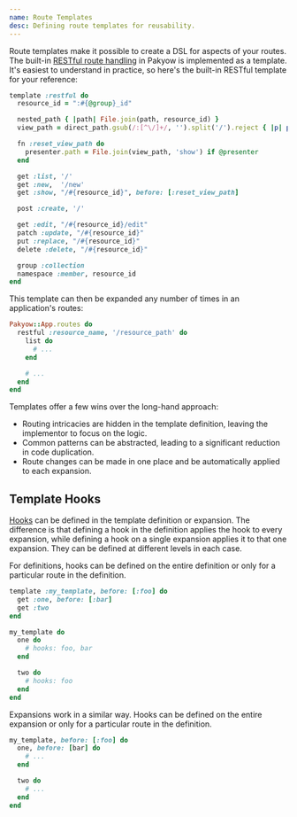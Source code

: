 ```yaml
---
name: Route Templates
desc: Defining route templates for reusability.
---
```


Route templates make it possible to create a DSL for aspects of your routes. The built-in [RESTful route handling](/docs/routing#restful) in Pakyow is implemented as a template. It's easiest to understand in practice, so here's the built-in RESTful template for your reference:

```ruby
template :restful do
  resource_id = ":#{@group}_id"

  nested_path { |path| File.join(path, resource_id) }
  view_path = direct_path.gsub(/:[^\/]+/, '').split('/').reject { |p| p.empty? }.join('/')

  fn :reset_view_path do
    presenter.path = File.join(view_path, 'show') if @presenter
  end

  get :list, '/'
  get :new,  '/new'
  get :show, "/#{resource_id}", before: [:reset_view_path]

  post :create, '/'

  get :edit, "/#{resource_id}/edit"
  patch :update, "/#{resource_id}"
  put :replace, "/#{resource_id}"
  delete :delete, "/#{resource_id}"

  group :collection
  namespace :member, resource_id
end
```

This template can then be expanded any number of times in an application's routes:

```ruby
Pakyow::App.routes do
  restful :resource_name, '/resource_path' do
    list do
      # ...
    end

    # ...
  end
end
```

Templates offer a few wins over the long-hand approach:

  - Routing intricacies are hidden in the template definition, leaving the implementor to focus on the logic.
  - Common patterns can be abstracted, leading to a significant reduction in code duplication.
  - Route changes can be made in one place and be automatically applied to each expansion.

## Template Hooks

[Hooks](/docs/routing#hooks) can be defined in the template definition or expansion. The difference is that defining a hook in the definition applies the hook to every expansion, while defining a hook on a single expansion applies it to that one expansion. They can be defined at different levels in each case.

For definitions, hooks can be defined on the entire definition or only for a particular route in the definition.

```ruby
template :my_template, before: [:foo] do
  get :one, before: [:bar]
  get :two
end

my_template do
  one do
    # hooks: foo, bar
  end

  two do
    # hooks: foo
  end
end
```

Expansions work in a similar way. Hooks can be defined on the entire expansion or only for a particular route in the definition.

```ruby
my_template, before: [:foo] do
  one, before: [bar] do
    # ...
  end

  two do
    # ...
  end
end
```
